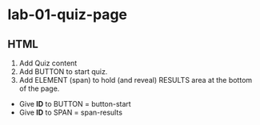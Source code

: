 # lab-01-quiz-page

## HTML

1. Add Quiz content
1. Add BUTTON to start quiz.
1. Add ELEMENT (span) to hold (and reveal) RESULTS area at the bottom of the page.

+ Give **ID** to BUTTON = button-start
+ Give **ID** to SPAN = span-results

